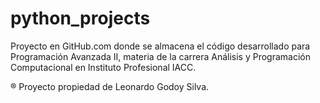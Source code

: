# python_projects

Proyecto en GitHub.com donde se almacena el código desarrollado para Programación Avanzada II, materia de la carrera Análisis y Programación Computacional en Instituto Profesional IACC.

&#xae; Proyecto propiedad de Leonardo Godoy Silva.
